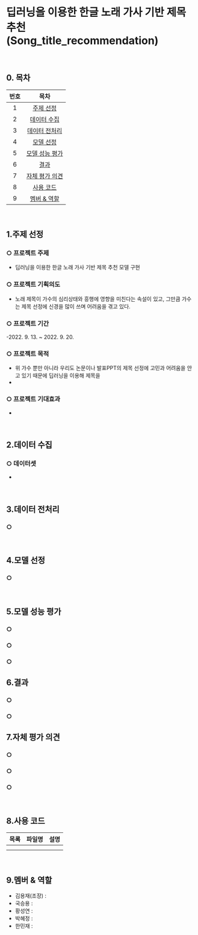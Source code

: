 # 딥러닝을 이용한  한글 노래 가사 기반 제목 추천<br>(Song_title_recommendation)
<br>

## 0. 목차
<table>
    <thead>
        <tr align=center>
            <th>번호</th>
            <th>목차</th>   
        </tr>
    </thead>
    <tbody>
        <tr align=center>
            <td>1</td>
            <td><a href="#1">주제 선정</a></td>
        </tr>
        <tr align=center>
            <td>2</td>
            <td><a href="#2">데이터 수집</a></td>
        </tr>
        <tr align=center>
            <td>3</td>
            <td><a href="#3">데이터 전처리</a></td>
        </tr>
        <tr align=center>
            <td>4</td>
            <td><a href="#4">모델 선정</a></td>
        </tr>
        <tr align=center>
            <td>5</td>
            <td><a href="#5">모델 성능 평가</a></td>
        </tr>
        <tr align=center>
            <td>6</td>
            <td><a href="#6">결과</a></td>
        </tr>
        <tr align=center>
            <td>7</td>
            <td><a href="#7">자체 평가 의견</a></td>
        </tr>
        <tr align=center>
            <td>8</td>
            <td><a href="#8">사용 코드</a></td>
        </tr>
        <tr align=center>
            <td>9</td>
            <td><a href="#9">멤버 & 역할</a></td>
        </tr>  
     </tbody>
</table>
<br>
       

## 1.<a name="1">주제 선정</a>
### ○ 프로젝트 주제 
- 딥러닝을 이용한 한글 노래 가사 기반 제목 추천 모델 구현<br> 

### ○ 프로젝트 기획의도 
- 노래 제목이 가수의 심리상태와 흥행에 영향을 미친다는 속설이 있고, 그만큼 가수는 제목 선정에 신경을 많이 쓰며 어려움을 겪고 있다.


### ○ 프로젝트 기간
-2022. 9. 13. ~ 2022. 9. 20. 


### ○ 프로젝트 목적
- 위 가수 뿐만 아니라 우리도 논문이나 발표PPT의 제목 선정에 고민과 어려움을 안고 있기 때문에 딥러닝을 이용해 제목을 
- 

### ○ 프로젝트 기대효과
-
<br>

## 2.<a name="2">데이터 수집</a>
### ○ 데이터셋
-
<br>

## 3.<a name="3">데이터 전처리</a>
### ○ 
<br>

## 4.<a name="4">모델 선정</a>
### ○
<br>

## 5.<a name="5">모델 성능 평가</a>
### ○ 

### ○ 

### ○ 

## 6.<a name="6">결과</a>

### ○ 

### ○ 

## 7.<a name="7">자체 평가 의견</a>
### ○

### ○ 

### ○ 
<br>

## 8.<a name="8">사용 코드</a>
<table>
    <thead>
        <tr>
            <th>목록</th>
            <th>파일명</th>
            <th>설명</th>
        </tr>
    </thead>
    <tbody>
        <tr>
            <td></td>
            <td><a href = ""></a></td>
            <td></td>
        </tr>
        <tr>
            <td></td>
            <td><a href = ""></a></td>
            <td></td>
        </tr>
    </tbody>
</table>
<br>

## 9.<a name="9">멤버 & 역할</a>

- 김용재(조장) :
- 국승용 : 
- 황성연 : 
- 박혜정 : 
- 한민재 : 

